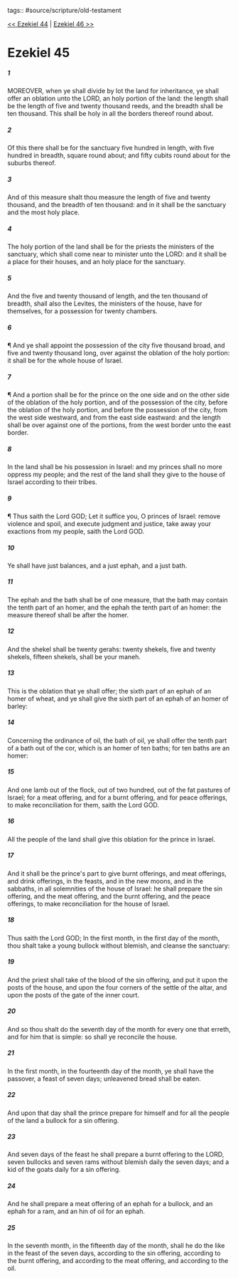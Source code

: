 tags:: #source/scripture/old-testament

[<< Ezekiel 44](/Old_Testament/26_Ezekiel/Ezekiel_44.md) | [Ezekiel 46 >>](/Old_Testament/26_Ezekiel/Ezekiel_46.md)

# Ezekiel 45

##### 1

MOREOVER, when ye shall divide by lot the land for inheritance, ye shall offer an oblation unto the LORD, an holy portion of the land: the length shall be the length of five and twenty thousand reeds, and the breadth shall be ten thousand. This shall be holy in all the borders thereof round about.

##### 2

Of this there shall be for the sanctuary five hundred in length, with five hundred in breadth, square round about; and fifty cubits round about for the suburbs thereof.

##### 3

And of this measure shalt thou measure the length of five and twenty thousand, and the breadth of ten thousand: and in it shall be the sanctuary and the most holy place.

##### 4

The holy portion of the land shall be for the priests the ministers of the sanctuary, which shall come near to minister unto the LORD: and it shall be a place for their houses, and an holy place for the sanctuary.

##### 5

And the five and twenty thousand of length, and the ten thousand of breadth, shall also the Levites, the ministers of the house, have for themselves, for a possession for twenty chambers.

##### 6

¶ And ye shall appoint the possession of the city five thousand broad, and five and twenty thousand long, over against the oblation of the holy portion: it shall be for the whole house of Israel.

##### 7

¶ And a portion shall be for the prince on the one side and on the other side of the oblation of the holy portion, and of the possession of the city, before the oblation of the holy portion, and before the possession of the city, from the west side westward, and from the east side eastward: and the length shall be over against one of the portions, from the west border unto the east border.

##### 8

In the land shall be his possession in Israel: and my princes shall no more oppress my people; and the rest of the land shall they give to the house of Israel according to their tribes.

##### 9

¶ Thus saith the Lord GOD; Let it suffice you, O princes of Israel: remove violence and spoil, and execute judgment and justice, take away your exactions from my people, saith the Lord GOD.

##### 10

Ye shall have just balances, and a just ephah, and a just bath.

##### 11

The ephah and the bath shall be of one measure, that the bath may contain the tenth part of an homer, and the ephah the tenth part of an homer: the measure thereof shall be after the homer.

##### 12

And the shekel shall be twenty gerahs: twenty shekels, five and twenty shekels, fifteen shekels, shall be your maneh.

##### 13

This is the oblation that ye shall offer; the sixth part of an ephah of an homer of wheat, and ye shall give the sixth part of an ephah of an homer of barley:

##### 14

Concerning the ordinance of oil, the bath of oil, ye shall offer the tenth part of a bath out of the cor, which is an homer of ten baths; for ten baths are an homer:

##### 15

And one lamb out of the flock, out of two hundred, out of the fat pastures of Israel; for a meat offering, and for a burnt offering, and for peace offerings, to make reconciliation for them, saith the Lord GOD.

##### 16

All the people of the land shall give this oblation for the prince in Israel.

##### 17

And it shall be the prince's part to give burnt offerings, and meat offerings, and drink offerings, in the feasts, and in the new moons, and in the sabbaths, in all solemnities of the house of Israel: he shall prepare the sin offering, and the meat offering, and the burnt offering, and the peace offerings, to make reconciliation for the house of Israel.

##### 18

Thus saith the Lord GOD; In the first month, in the first day of the month, thou shalt take a young bullock without blemish, and cleanse the sanctuary:

##### 19

And the priest shall take of the blood of the sin offering, and put it upon the posts of the house, and upon the four corners of the settle of the altar, and upon the posts of the gate of the inner court.

##### 20

And so thou shalt do the seventh day of the month for every one that erreth, and for him that is simple: so shall ye reconcile the house.

##### 21

In the first month, in the fourteenth day of the month, ye shall have the passover, a feast of seven days; unleavened bread shall be eaten.

##### 22

And upon that day shall the prince prepare for himself and for all the people of the land a bullock for a sin offering.

##### 23

And seven days of the feast he shall prepare a burnt offering to the LORD, seven bullocks and seven rams without blemish daily the seven days; and a kid of the goats daily for a sin offering.

##### 24

And he shall prepare a meat offering of an ephah for a bullock, and an ephah for a ram, and an hin of oil for an ephah.

##### 25

In the seventh month, in the fifteenth day of the month, shall he do the like in the feast of the seven days, according to the sin offering, according to the burnt offering, and according to the meat offering, and according to the oil.
